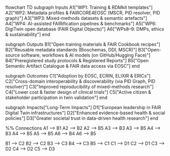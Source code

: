flowchart TD
  subgraph Inputs
    A1["WP1: Training & RDMkit templates"]
    A2["WP2: Metadata profiles & FAIRCORE4EOSC (MSCR, PID resolver, PID graph)"]
    A3["WP3: Mixed-methods datasets & semantic artefacts"]
    A4["WP4: AI-assisted FAIRification pipelines & benchmarks"]
    A5["WP6: DigiTwin open database (FAIR Digital Objects)"]
    A6["WPs8–9: DMPs, ethics & sustainability"]
  end

  subgraph Outputs
    B1["Open training materials & FAIR Cookbook recipes"]
    B2["Reusable metadata standards (Bioschemas, DDI, MSCR)"]
    B3["Open-source software, workflows & AI models (on GitHub/Hugging Face)"]
    B4["Preregistered study protocols & Registered Reports"]
    B5["Open Semantic Artifact Catalogue & FAIR data access via EOSC"]
  end

  subgraph Outcomes
    C1["Adoption by EOSC, ECRIN, ELIXIR & ERICs"]
    C2["Cross-domain interoperability & discoverability (via PID Graph, PID resolver)"]
    C3["Improved reproducibility of mixed-methods research"]
    C4["Lower cost & faster design of clinical trials"]
    C5["Active citizen & stakeholder participation in twin validation"]
  end

  subgraph Impacts["Long-Term Impacts"]
    D1["European leadership in FAIR Digital Twin infrastructures"]
    D2["Enhanced evidence-based health & social policies"]
    D3["Greater societal trust in data-driven health research"]
  end

  %% Connections
  A1 --> B1
  A2 --> B2
  A2 --> B5
  A3 --> B3
  A3 --> B5
  A4 --> B3
  A4 --> B5
  A5 --> B5
  A6 --> B4
  A6 --> B5

  B1 --> C2
  B2 --> C2
  B3 --> C3
  B4 --> C3
  B5 --> C1
  C1 --> D1
  C2 --> D1
  C3 --> D2
  C4 --> D2
  C5 --> D3

